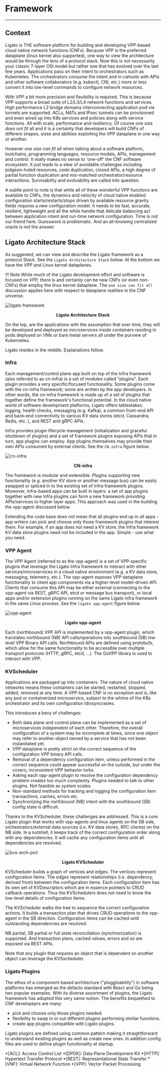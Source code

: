 # Framework

---

## Context

Ligato is THE software platform for building and developing VPP-based cloud native network functions (CNFs). Because VPP is the preferred dataplane (linux kernel also supported), one way to view the architecture would be through the lens of a protocol stack. Now this is not necessarily your classic 7-layer OSI model but rather one that has evolved over the last few years. Applications pass on their intent to orchestrators such as Kubernetes. The orchestrators consume the intent and in cahoots with APIs and other software collaborators (e.g. kubectl, CNI, etc.) more or less convert it into low-level commands to configure network resources. 

With VPP a bit more precision and flexibility is required. This is because VPP supports a broad suite of L2/L3/L4 network functions and services. High performance L2 bridge domains interconnecting application pod via tunnels are supported. ACLs, NATs and IPsec tunnels can be provisioned and even wired up into K8s services and policies along with service functions. All with scale, performance and resiliency. Of course one size _does not fit_ all and it is a certainty that developers will build CNFs of different shapes, sizes and abilities exploiting the VPP dataplane in one way or another. 

However _one size can fit all_ when talking about a software platform, toolchains, programming languages, resource models, APIs, management and control. It really makes no sense to 'one-off' the CNF software ecosystem. It just leads to a slew of avoidable challenges including pidgeon-holed resources, code duplication, closed APIs, a high degree of partial function duplication and mis-matched orchestrator/resource interactions. Survivability and evolvability are called into question.   

A subtle point to note is that while all of these wonderful VPP functions are available to CNFs, the dynamics and velocity of cloud native enabled configuration starts/restarts/stops driven by available resource gravity fields requires a new configuration model. It needs to be fast, accurate, resilient, lightweight and all the while handle that delicate balancing act between application intent and run-time network configuration. Time is not our friend here. Guesswork is problematic. And an all-knowing centralized oracle is not the answer.   

## Ligato Architecture Stack

As suggested, we can view and describe the Ligato framework as a protocol Stack. See the `Ligato Architecture Stack` below. At the bottom we have the VPP and Linux kernel dataplanes. 

!!! Note 
    While much of the Ligato development effort and software is focused on VPP, there is and certainly can be new CNFs (or even non-CNFs) that employ the linux kernel dataplane. The `one size can fit all` discussion applies here with respect to dataplane realities in the CNF universe.

![ligato framework][ligato-framework]
<p style="text-align: center; font-weight: bold">Ligato Architecture Stack</p>

On the top, are the applications with the assumption that over time, they will be developed and deployed as microservices inside containers residing in pods deployed on VMs or bare metal servers all under the purview of Kubernetes.

Ligato resides in the middle. Explanations follow.


### Infra

Each management/control plane app built on top of the Infra framework (also referred to as cn-infra) is a set of modules called "plugins". Each plugin provides a very specific/focused functionality. Some plugins come with the cn-infra framework; some are written by the app developers. In other words, the cn-infra framework is made up of a set of plugins that together define the framework's functional potential. In the cloud native world of software development platforms, Ligato offers tablestakes: logging, health checks, messaging (e.g. Kafka), a common front-end API and back-end connectivity to various KV data stores (etcd, Cassandra, Redis, etc. ), and REST and gRPC APIs.

Infra provides plugin lifecycle management (initialization and graceful shutdown of plugins) and a set of framework plugins exposing APIs that in turn, app plugins can employ. App plugins themselves may provide their own APIs consumed by external clients. See the `CN-infra` figure below.

![cn-infra][infra]
<p style="text-align: center; font-weight: bold">CN-infra</p>

The framework is modular and extensible. Plugins supporting new functionality (e.g. another KV store or another message bus) can be easily swapped or spliced in to the existing set of Infra framework plugins. Moreover, Infra-based apps can be built in layers: a set of app plugins together with new Infra plugins can form a new framework providing APIs/services to higher layer apps. This approach was used in the building the vpp-agent discussed below.

Extending the code base does not mean that all plugins end up in all apps - app writers can pick and choose only those framework plugins that interest them. For example, if an app does not need a KV store, the Infra framework KV data store plugins need not be included in the app. Simple - use what you need.

### VPP Agent

The VPP Agent (referred to as the vpp-agent) is a set of VPP-specific plugins that leverage the Ligato Infra framework to interact with other services/microservices in a cloud native environment (e.g. a KV data store, messaging, telemetry, etc.). The vpp-agent exposes VPP dataplane functionality to client app components via a higher-level model-driven API. Clients that consume this API may be either external (connecting to the vpp-agent via REST, gRPC API, etcd or message bus transport), or local apps and/or extension plugins running on the same Ligato infra framework in the same Linux process. See the `ligato vpp-agent` figure below.

 
![vpp-agent][vpp-agent-new]
<p style="text-align: center; font-weight: bold">Ligato vpp-agent</p>
  

Each (northbound) VPP API is implemented by a vpp-agent plugin, which translates northbound (NB) API calls/operations into southbound (SB) low level VPP Binary API calls. Northbound APIs are defined using protobufs, which allow for the same functionality to be accessible over multiple transport protocols (HTTP, gRPC, etcd, ...). The  GoVPP library is used to interact with VPP.


### KVScheduler

Applications are packaged up into containers. The nature of cloud native networks means these containers can be started, restarted, stopped, added, removed at any time. A VPP-based CNF is no exception and is, like any pod or containerized microservice, subject to the whims of the K8s orchestrator and its own configuration idiosyncrasies.

This introduces a bevy of challenges:

- Both data plane and control plane can be implemented as a set of microservices independent of each other. Therefore, the overall configuration of a system may be incomplete at times, since one object may refer to another object owned by a service that has not been instantiated yet. 
- VPP dataplane is pretty strict on the correct sequence of the configuration VPP binary API calls.
- Removal of a dependency configuration item, unless performed in the correct sequence could appear successful on the outside, but under the covers, inconsistent VPP behavior lurks.
- Asking each vpp-agent plugin to resolve the configuration dependency problem creates too much complexity. Plugins needed to talk to other plugins.  Not feasible as system scales.
- Non-standard methods for tracking and logging the configuration item transactions, caches, errors etc.
- Synchronizing the northbound (NB) intent with the southbound (SB) config state is difficult.

Thanks to the KVScheduler, these challenges are addressed. This is a core Ligato plugin that works with vpp-agents and linux agents on the SB side, orchestrators/external data sources (i.e. KV data stores, RPC clients) on the NB side. In a nutshell, it keeps track of the correct configuration order along with any dependencies. It will cache any configuration items until all dependencies are resolved.    

![kvs-arch-pict][ligato-kvs-arch] 
<p style="text-align: center; font-weight: bold">Ligato KVScheduler</p>
 
KVScheduler builds a graph of vertices and edges. The vertices represent configuration items. The edges represent relationships (i.e. dependency, derived from) between the configuration items. Each configuration item has its own set of KVDescriptors which are in essence pointers to CRUD callback operations. Thus the KVSchedulers does not need to know the low-level details of configuration items. 

The KVScheduler walks the tree to sequence the correct configuration actions. It builds a transaction plan that drives CRUD operations to the vpp-agent in the SB direction. Configuration items can be cached until outstanding dependencies are resolved. 

NB partial, SB partial or full state reconciliation (synchronization) is supported. And transaction plans, cached values, errors and so are exposed via REST APIs.

Note that any plugin that requires an object that is dependent on another object can leverage the KVSscheduler.   

### Ligato Plugins

The ethos of a component-based architecture ("plugginability") in software platforms has emerged as the defacto standard with React and Go being two popular examples. With its diverse assortment of plugins, the Ligato framework has adopted this very same notion. The benefits bequethed to CNF developeprs are many:

- pick and choose only those plugins needed. 
- flexibility to swap in or out different plugins performing similar functions. 
- create app plugins compatible with Ligato plugins.

Ligato plugins are defined using common pattern making it straightforward to understand existing plugins as well as create new ones. In addition config files are used to define plugin functionality at startup.


[infra]: ../img/intro/ligato-framework-arch-infra.svg
[context]: ../img/intro/context.png "VPP Agent & Plugins on top of CN-infra"
[contiv]: http://contiv.github.io/
[deployment-embeded]: ../img/intro/deployment_embeded.png
[deployment-with-ds]: ../img/intro/deployment_with_data_store.png
[grpc-nb]: ../img/intro/deployment_nb_grpc.png
[k8s-integ]: ../img/intro/k8s_deployment.png "VPP Agent - K8s integration"
[kubernetes]: https://kubernetes.io/
[ligato-framework]: ../img/intro/ligato-framework-arch2.svg
[ligato-kvs-arch]: ../img/intro/ligato-framework-arch-KVS2.svg
[protobuf]: https://developers.google.com/protocol-buffers/
[vpp-agent]: ../img/intro/vpp_agent.png "VPP Agent & plugins on top of CN-infra"
[vpp-agent-new]: ../img/intro/ligato-framework-vpp-agent2-picture.svg
[vpp-agent-10k]: ../img/intro/vpp_agent_10K_feet.png

*[ACL]: Access Control List
*[DPDK]: Data Plane Development Kit
*[HTTP]: Hypertext Transfer Protocol
*[REST]: Representational State Transfer
*[VNF]: Virtual Network Function
*[VPP]: Vector Packet Processing